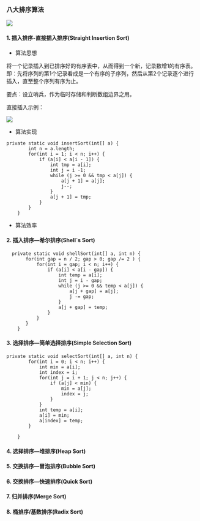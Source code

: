 ### 八大排序算法

![](http://img.my.csdn.net/uploads/201207/17/1342514529_5795.jpg)


#### 1. 插入排序-直接插入排序(Straight Insertion Sort)
- 算法思想

将一个记录插入到已排序好的有序表中，从而得到一个新，记录数增1的有序表。即：先将序列的第1个记录看成是一个有序的子序列，然后从第2个记录逐个进行插入，直至整个序列有序为止。

要点：设立哨兵，作为临时存储和判断数组边界之用。

直接插入示例：

![](http://img.my.csdn.net/uploads/201207/17/1342520948_8667.jpg)

- 算法实现
```
private static void insertSort(int[] a) {
        int n = a.length;
        for(int i = 1; i < n; i++) {
            if (a[i] < a[i - 1]) {
                int tmp = a[i];
                int j = i -1;
                while (j >= 0 && tmp < a[j]) {
                    a[j + 1] = a[j];
                    j--;
                }
                a[j + 1] = tmp;
            }
        }
    }
```
- 算法效率



#### 2. 插入排序—希尔排序(Shell`s Sort)


```
  private static void shellSort(int[] a, int n) {
       for(int gap = n / 2; gap > 0; gap /= 2 ) {
           for(int i = gap; i < n; i++) {
               if (a[i] < a[i - gap]) {
                   int temp = a[i];
                   int j = i - gap;
                   while (j >= 0 && temp < a[j]) {
                       a[j + gap] = a[j];
                       j -= gap;
                   }
                   a[j + gap] = temp;
               }
           }
       }
    }
```



#### 3. 选择排序—简单选择排序(Simple Selection Sort)

```
private static void selectSort(int[] a, int n) {
        for(int i = 0; i < n; i++) {
            int min = a[i];
            int index = i;
            for(int j = i + 1; j < n; j++) {
                if (a[j] < min) {
                    min = a[j];
                    index = j;
                }
            }
            int temp = a[i];
            a[i] = min;
            a[index] = temp;
        }

    }
```

#### 4. 选择排序—堆排序(Heap Sort)



#### 5. 交换排序—冒泡排序(Bubble Sort)



#### 6. 交换排序—快速排序(Quick Sort)




#### 7. 归并排序(Merge Sort)



#### 8. 桶排序/基数排序(Radix Sort)







